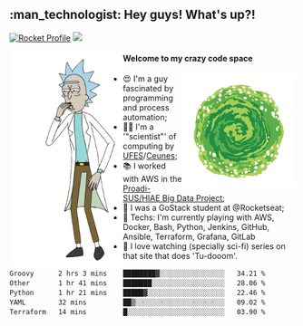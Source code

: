 
<h2> :man_technologist: Hey guys! What's up?!</h2>
                                                                         
[![Rocket Profile](https://img.shields.io/static/v1?label=Rocketseat&message=Profile&colorA=purple&color=black&logo=Rocket&logoColor=white)](https://app.rocketseat.com.br/me/elyabe)
<a href="https://www.linkedin.com/in/elyabe/"><img src="https://img.shields.io/badge/LinkedIn-informational?logo=linkedin"/></a>

<img align='left' src="https://raw.githubusercontent.com/Elyabe/Elyabe/master/images/rick-dancing.gif" width='200'>

                       
#### Welcome to my crazy code space 
<img align='right' src="https://raw.githubusercontent.com/Elyabe/elyabe/master/images/portal-3.gif" width='200'>

- :heart_eyes: I'm a guy fascinated by programming and process automation; 
- :office_worker: I'm a '"scientist"' of computing by [UFES](http://ufes.br)/[Ceunes](http://ceunes.ufes.br);
- :books: I worked with AWS in the [Proadi-SUS/HIAE Big Data Project](https://www.einstein.br/responsabilidade-social/atuacao-com-o-ministerio-da-saude/proadi-sus);
- :rocket: I was a GoStack student at @Rocketseat;
- :green_heart: Techs: I'm currently playing with AWS, Docker, Bash, Python, Jenkins, GitHub, Ansible, Terraform, Grafana, GitLab
- :movie_camera: I love watching (specially sci-fi) series on that site that does 'Tu-dooom'.

<!--START_SECTION:waka-->

```txt
Groovy      2 hrs 3 mins    ████████▓░░░░░░░░░░░░░░░░   34.21 %
Other       1 hr 41 mins    ███████░░░░░░░░░░░░░░░░░░   28.06 %
Python      1 hr 21 mins    █████▓░░░░░░░░░░░░░░░░░░░   22.46 %
YAML        32 mins         ██▒░░░░░░░░░░░░░░░░░░░░░░   09.02 %
Terraform   14 mins         █░░░░░░░░░░░░░░░░░░░░░░░░   03.90 %
```

<!--END_SECTION:waka-->
